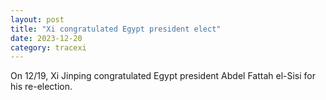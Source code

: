```yaml
---
layout: post
title: "Xi congratulated Egypt president elect"
date: 2023-12-20
category: tracexi
---
```


On 12/19, Xi Jinping congratulated Egypt president Abdel Fattah el-Sisi for his re-election.

